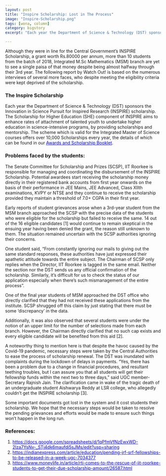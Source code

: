 ```yaml
---
layout: post
title: "Inspire Scholarship: Lost in The Process"
image: "Inspire-Scholarship.png"
tags: [wona, column]
category: bigstory
excerpt: "Each year the Department of Science & Technology (DST) sponsors the Innovation in Science Pursuit for Inspired Research (INSPIRE) scholarship."

---
```




Although they were in line for the Central Government’s INSPIRE Scholarship, a grant worth Rs.80000 per annum, more than 10 students from the batch of 2018, Integrated M.Sc Mathematics (MSM) branch are yet to see a single paisa of that money despite being almost halfway through their 3rd year. The following report by Watch Out! is based on the numerous interviews of several more faces, who despite meeting the eligibility criteria were kept deprived of the scholarship.

### The Inspire Scholarship 
Each year the Department of Science & Technology (DST) sponsors the Innovation in Science Pursuit for Inspired Research (INSPIRE) scholarship. The Scholarship for Higher Education (SHE) component of INSPIRE aims to enhance rates of attachment of talented youth to undertake higher education in science-intensive programs, by providing scholarships and mentorship.  The scheme which is valid for the Integrated Master of Science courses offers over 10,000 Scholarships every year, the details of which can be found in our [<span style="color:blue"><ins>Awards and Scholarship Booklet</ins></span>](https://drive.google.com/file/d/1_a7x6q4gHDC723nJ9fT1m4tpr5CmCKYk/view?usp=sharing). 

### Problems faced by the students:
The Senate Committee for Scholarship and Prizes (SCSP), IIT Roorkee is responsible for managing and coordinating the disbursement of the INSPIRE Scholarship. Potential awardees start receiving the scholarship money directly in their registered bank accounts from first year onwards on the basis of their performance in JEE Mains, JEE Advanced, Class XIIth examinations, KVPY or NTSE and they continue to receive the scholarship provided they maintain a threshold of 7.0+ CGPA in their first year.

Early reports of student grievances arose when a 3rd-year student from the MSM branch approached the SCSP with the precise data of the students who were eligible for the scholarship but failed to receive the same. 14 out of the 16 eligible candidates [1] would continue to remain skeptical in the ensuing year having been denied the grant, the reason still unknown to them. The situation remained uncertain with the SCSP authorities ignoring their concerns.

One student said, “From constantly ignoring our mails to giving out the same standard responses, these authorities have just expressed their apathetic attitude towards the entire subject. The Chairman of SCSP only replies when the Director, IIT Roorkee is tagged in the same email. Neither the section nor the DST sends us any official confirmation of the scholarship. Similarly, it’s difficult for us to check the status of our application especially when there’s such mismanagement of the entire process”.

One of the final year students of MSM approached the DST office who directly clarified that they had not received these applications from the institute. SCSP shrugged off this claim by just stating that there must be some ‘discrepancy’ in the data.

Additionally, it was also observed that several students were under the notion of an upper limit for the number of selections made from each branch. However, the Chairman directly clarified that no such cap exists and every eligible candidate will be benefited from this aid [2].

A noteworthy thing to mention here is that despite the havoc caused by the Covid-19 pandemic, necessary steps were taken by the Central Authorities to ease the process of scholarship renewal. The DST was inundated with complaints during the lockdown of delays in payments. “Yes, there has been a problem due to a change in financial procedures, and resultant teething troubles, but I can assure you that all students will get their fellowship funds within the next two to three days,” said UGC member-Secretary Rajnish Jain. The clarification came in wake of the tragic death of an undergraduate student Aishwarya Reddy at LSR college, who allegedly couldn’t get the INSPIRE scholarship [3].

Some important documents got lost in the system and it cost students their scholarship. We hope that the necessary steps would be taken to resolve the pending grievances and efforts would be made to ensure such things won’t happen in the long run.

### References:

1. [<span style="color:blue"><ins>https://docs.google.com/spreadsheets/d/1qPfmVfNzEwxWD-2lza7YsNv-_STj4dk6maufdi5sJMs/edit?usp=sharing</ins></span>](https://docs.google.com/spreadsheets/d/1qPfmVfNzEwxWD-2lza7YsNv-_STj4dk6maufdi5sJMs/edit?usp=sharing)
2. [<span style="color:blue"><ins>https://indianexpress.com/article/education/pending-jrf-srf-fellowships-to-be-released-in-a-week-ugc-7034377</ins></span>](https://indianexpress.com/article/education/pending-jrf-srf-fellowships-to-be-released-in-a-week-ugc-7034377)
3. [<span style="color:blue"><ins>https://www.moneylife.in/article/rti-comes-to-the-rescue-of-iit-roorkee-students-to-get-their-due-scholarship-amount/26587.html</ins></span>](https://www.moneylife.in/article/rti-comes-to-the-rescue-of-iit-roorkee-students-to-get-their-due-scholarship-amount/26587.html)